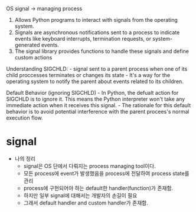 OS signal -> managing process


1. Allows Python programs to interact with signals from the operating system.
2. Signals are asynchronous notifications sent to a process to indicate events like keyboard interrupts, termination requests, or system-generated events.
3. The signal library provides functions to handle these signals and define custom actions

Understanding SIGCHLD:
	- signal sent to a parent process when one of its child proccesses terminates or changes its state
	- It's a way for the operating system to notify the parent about events related to its children.

Default Behavior (ignoring SIGCHLD)
	- In Python, the defualt action for SIGCHLD is to ignore it. This means the Python interpreter won't take any immediate action when it receives this signal.
	- The rationale for this default behavior is to avoid potential interference with the parent procees's normal execution flow.

# signal
- 나의 정리
	- signal은 OS 단에서 다뤄지는 process managing tool이다.
	- 모든 process에 event가 발생했음을 process에 전달하여 process state를 관리
	- process에 구현되어야 하는 default한 handler(function)가 존재함.
	- 하지만 일부 signal에 대해서는 개발자의 손길이 필요
	- 그래서 default handler and custom handler가 존재함.